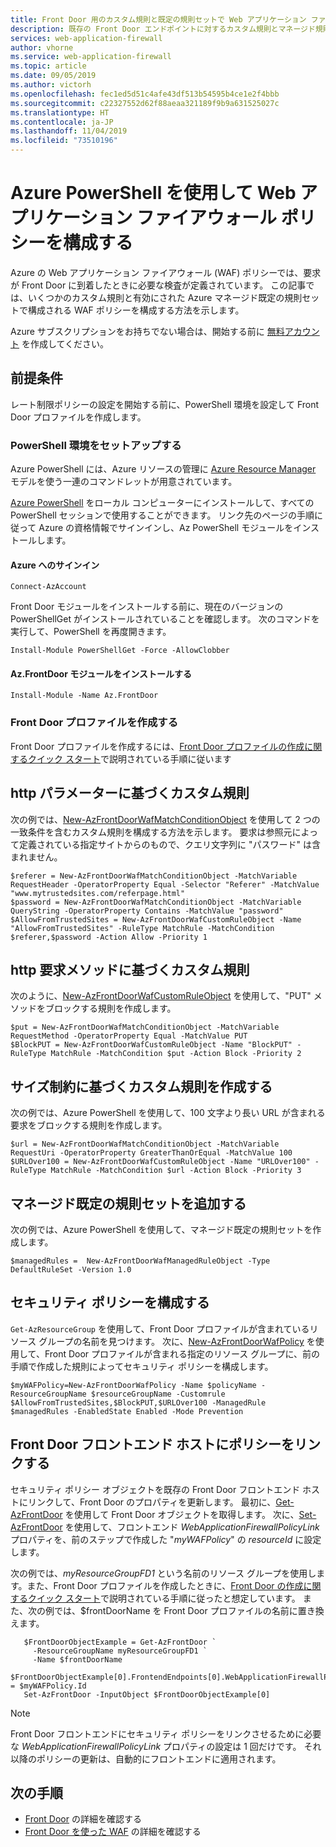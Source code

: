 ```yaml
---
title: Front Door 用のカスタム規則と既定の規則セットで Web アプリケーション ファイアウォール (WAF) ポリシーを構成する - Azure PowerShell
description: 既存の Front Door エンドポイントに対するカスタム規則とマネージド規則の両方で構成される WAF ポリシーを構成する方法を説明します。
services: web-application-firewall
author: vhorne
ms.service: web-application-firewall
ms.topic: article
ms.date: 09/05/2019
ms.author: victorh
ms.openlocfilehash: fec1ed5d51c4afe43df513b54595b4ce1e2f4bbb
ms.sourcegitcommit: c22327552d62f88aeaa321189f9b9a631525027c
ms.translationtype: HT
ms.contentlocale: ja-JP
ms.lasthandoff: 11/04/2019
ms.locfileid: "73510196"
---
```

# <a name="configure-a-web-application-firewall-policy-using-azure-powershell"></a>Azure PowerShell を使用して Web アプリケーション ファイアウォール ポリシーを構成する

Azure の Web アプリケーション ファイアウォール (WAF) ポリシーでは、要求が Front Door に到着したときに必要な検査が定義されています。
この記事では、いくつかのカスタム規則と有効にされた Azure マネージド既定の規則セットで構成される WAF ポリシーを構成する方法を示します。

Azure サブスクリプションをお持ちでない場合は、開始する前に [無料アカウント](https://azure.microsoft.com/free/?WT.mc_id=A261C142F) を作成してください。

## <a name="prerequisites"></a>前提条件

レート制限ポリシーの設定を開始する前に、PowerShell 環境を設定して Front Door プロファイルを作成します。

### <a name="set-up-your-powershell-environment"></a>PowerShell 環境をセットアップする

Azure PowerShell には、Azure リソースの管理に [Azure Resource Manager](https://docs.microsoft.com/azure/azure-resource-manager/resource-group-overview) モデルを使う一連のコマンドレットが用意されています。 

[Azure PowerShell](https://docs.microsoft.com/powershell/azure/overview) をローカル コンピューターにインストールして、すべての PowerShell セッションで使用することができます。 リンク先のページの手順に従って Azure の資格情報でサインインし、Az PowerShell モジュールをインストールします。

#### <a name="sign-in-to-azure"></a>Azure へのサインイン

```
Connect-AzAccount

```
Front Door モジュールをインストールする前に、現在のバージョンの PowerShellGet がインストールされていることを確認します。 次のコマンドを実行して、PowerShell を再度開きます。

```
Install-Module PowerShellGet -Force -AllowClobber
``` 

#### <a name="install-azfrontdoor-module"></a>Az.FrontDoor モジュールをインストールする 

```
Install-Module -Name Az.FrontDoor
```
### <a name="create-a-front-door-profile"></a>Front Door プロファイルを作成する

Front Door プロファイルを作成するには、[Front Door プロファイルの作成に関するクイック スタート](../../frontdoor/quickstart-create-front-door.md)で説明されている手順に従います

## <a name="custom-rule-based-on-http-parameters"></a>http パラメーターに基づくカスタム規則

次の例では、[New-AzFrontDoorWafMatchConditionObject](/powershell/module/az.frontdoor/new-azfrontdoorwafmatchconditionobject) を使用して 2 つの一致条件を含むカスタム規則を構成する方法を示します。 要求は参照元によって定義されている指定サイトからのもので、クエリ文字列に "パスワード" は含まれません。 

```powershell-interactive
$referer = New-AzFrontDoorWafMatchConditionObject -MatchVariable RequestHeader -OperatorProperty Equal -Selector "Referer" -MatchValue "www.mytrustedsites.com/referpage.html"
$password = New-AzFrontDoorWafMatchConditionObject -MatchVariable QueryString -OperatorProperty Contains -MatchValue "password"
$AllowFromTrustedSites = New-AzFrontDoorWafCustomRuleObject -Name "AllowFromTrustedSites" -RuleType MatchRule -MatchCondition $referer,$password -Action Allow -Priority 1
```

## <a name="custom-rule-based-on-http-request-method"></a>http 要求メソッドに基づくカスタム規則

次のように、[New-AzFrontDoorWafCustomRuleObject](/powershell/module/az.frontdoor/new-azfrontdoorwafcustomruleobject) を使用して、"PUT" メソッドをブロックする規則を作成します。

```powershell-interactive
$put = New-AzFrontDoorWafMatchConditionObject -MatchVariable RequestMethod -OperatorProperty Equal -MatchValue PUT
$BlockPUT = New-AzFrontDoorWafCustomRuleObject -Name "BlockPUT" -RuleType MatchRule -MatchCondition $put -Action Block -Priority 2
```

## <a name="create-a-custom-rule-based-on-size-constraint"></a>サイズ制約に基づくカスタム規則を作成する

次の例では、Azure PowerShell を使用して、100 文字より長い URL が含まれる要求をブロックする規則を作成します。
```powershell-interactive
$url = New-AzFrontDoorWafMatchConditionObject -MatchVariable RequestUri -OperatorProperty GreaterThanOrEqual -MatchValue 100
$URLOver100 = New-AzFrontDoorWafCustomRuleObject -Name "URLOver100" -RuleType MatchRule -MatchCondition $url -Action Block -Priority 3
```
## <a name="add-managed-default-rule-set"></a>マネージド既定の規則セットを追加する

次の例では、Azure PowerShell を使用して、マネージド既定の規則セットを作成します。
```powershell-interactive
$managedRules =  New-AzFrontDoorWafManagedRuleObject -Type DefaultRuleSet -Version 1.0
```
## <a name="configure-a-security-policy"></a>セキュリティ ポリシーを構成する

`Get-AzResourceGroup` を使用して、Front Door プロファイルが含まれているリソース グループの名前を見つけます。 次に、[New-AzFrontDoorWafPolicy](/powershell/module/az.frontdoor/new-azfrontdoorwafpolicy) を使用して、Front Door プロファイルが含まれる指定のリソース グループに、前の手順で作成した規則によってセキュリティ ポリシーを構成します。

```powershell-interactive
$myWAFPolicy=New-AzFrontDoorWafPolicy -Name $policyName -ResourceGroupName $resourceGroupName -Customrule $AllowFromTrustedSites,$BlockPUT,$URLOver100 -ManagedRule $managedRules -EnabledState Enabled -Mode Prevention
```

## <a name="link-policy-to-a-front-door-front-end-host"></a>Front Door フロントエンド ホストにポリシーをリンクする

セキュリティ ポリシー オブジェクトを既存の Front Door フロントエンド ホストにリンクして、Front Door のプロパティを更新します。 最初に、[Get-AzFrontDoor](/powershell/module/Az.FrontDoor/Get-AzFrontDoor) を使用して Front Door オブジェクトを取得します。
次に、[Set-AzFrontDoor](/powershell/module/Az.FrontDoor/Set-AzFrontDoor) を使用して、フロントエンド *WebApplicationFirewallPolicyLink* プロパティを、前のステップで作成した "$myWAFPolicy$" の *resourceId* に設定します。 

次の例では、*myResourceGroupFD1* という名前のリソース グループを使用します。また、Front Door プロファイルを作成したときに、[Front Door の作成に関するクイック スタート](../../frontdoor/quickstart-create-front-door.md)で説明されている手順に従ったと想定しています。 また、次の例では、$frontDoorName を Front Door プロファイルの名前に置き換えます。 

```powershell-interactive
   $FrontDoorObjectExample = Get-AzFrontDoor `
     -ResourceGroupName myResourceGroupFD1 `
     -Name $frontDoorName
   $FrontDoorObjectExample[0].FrontendEndpoints[0].WebApplicationFirewallPolicyLink = $myWAFPolicy.Id
   Set-AzFrontDoor -InputObject $FrontDoorObjectExample[0]
 ```

> [!NOTE]
> Front Door フロントエンドにセキュリティ ポリシーをリンクさせるために必要な *WebApplicationFirewallPolicyLink* プロパティの設定は 1 回だけです。 それ以降のポリシーの更新は、自動的にフロントエンドに適用されます。

## <a name="next-steps"></a>次の手順

- [Front Door](../../frontdoor/front-door-overview.md) の詳細を確認する 
- [Front Door を使った WAF](afds-overview.md) の詳細を確認する
